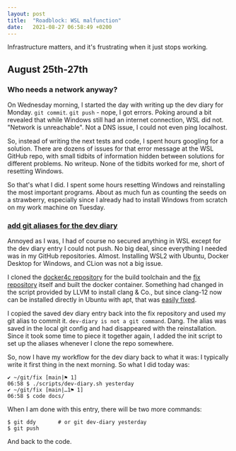 ```yaml
---
layout: post
title:  "Roadblock: WSL malfunction"
date:   2021-08-27 06:58:49 +0200
---
```


Infrastructure matters, and it's frustrating when it just stops working.
<!--more-->

## August 25th-27th

### Who needs a network anyway?

On Wednesday morning, I started the day with writing up the dev diary for Monday. `git commit`. `git push` - nope, I got errors. Poking around a bit revealed that while Windows still had an internet connection, WSL did not. "Network is unreachable". Not a DNS issue, I could not even ping localhost.

So, instead of writing the next tests and code, I spent hours googling for a solution. There are dozens of issues for that error message at the WSL GitHub repo, with small tidbits of information hidden between solutions for different problems. No writeup. None of the tidbits worked for me, short of resetting Windows.

So that's what I did. I spent some hours resetting Windows and reinstalling the most important programs. About as much fun as counting the seeds on a strawberry, especially since I already had to install Windows from scratch on my work machine on Tuesday.


### [add git aliases for the dev diary](https://github.com/arnemertz/fix/commit/29a2c9b2e1b89e1f1c34c7e878c2a2392687cf53)

Annoyed as I was, I had of course no secured anything in WSL except for the dev diary entry I could not push. No big deal, since everything I needed was in my GitHub repositories. Almost. Installing WSL2 with Ubuntu, Docker Desktop for Windows, and CLion was not a big issue.

I cloned the [docker4c repository](https://github.com/arnemertz/docker4c) for the build toolchain and the [fix repository](https://github.com/arnemertz/fix) itself and built the docker container. Something had changed in the script provided by LLVM to install clang & Co., but since clang-12 now can be installed directly in Ubuntu with apt, that was [easily fixed](https://github.com/arnemertz/docker4c/commit/faa989ecd3ad7b35d1cf3cf421c584405d4ad877).

I copied the saved dev diary entry back into the fix repository and used my git alias to commit it. `dev-diary is not a git command`. Dang. The alias was saved in the local git config and had disappeared with the reinstallation. Since it took some time to piece it together again, I added the init script to set up the aliases whenever I clone the repo somewhere.

So, now I have my workflow for the dev diary back to what it was: I typically write it first thing in the next morning. So what I did today was:

```
✔ ~/git/fix [main|⚑ 1]
06:58 $ ./scripts/dev-diary.sh yesterday
✔ ~/git/fix [main|…1⚑ 1]
06:58 $ code docs/
```

When I am done with this entry, there will be two more commands:
```
$ git ddy       # or git dev-diary yesterday
$ git push
```

And back to the code.
